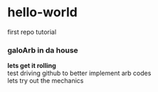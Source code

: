 # hello-world
first repo tutorial
### galoArb in da house
**lets get it rolling**  
test driving github to better implement arb codes  
lets try out the mechanics
